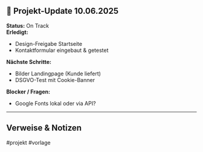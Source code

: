 ## 📆 Projekt-Update 10.06.2025

**Status:** On Track  
**Erledigt:**  
- Design-Freigabe Startseite  
- Kontaktformular eingebaut & getestet  

**Nächste Schritte:**  
- Bilder Landingpage (Kunde liefert)  
- DSGVO-Test mit Cookie-Banner  

**Blocker / Fragen:**  
- Google Fonts lokal oder via API?

---
## Verweise & Notizen
#projekt #vorlage